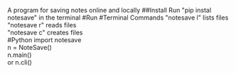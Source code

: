 A program for saving notes online and locally
##Install
Run "pip instal notesave" in the terminal
#Run
#Terminal
Commands
"notesave l" lists files  
"notesave r" reads files  
"notesave c" creates files  
#Python
import notesave  
n = NoteSave()  
n.main()  
or n.cli()  
